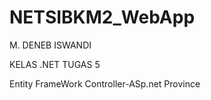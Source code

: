# NETSIBKM2_WebApp

M. DENEB ISWANDI

KELAS .NET
TUGAS 5

Entity FrameWork
Controller-ASp.net Province
